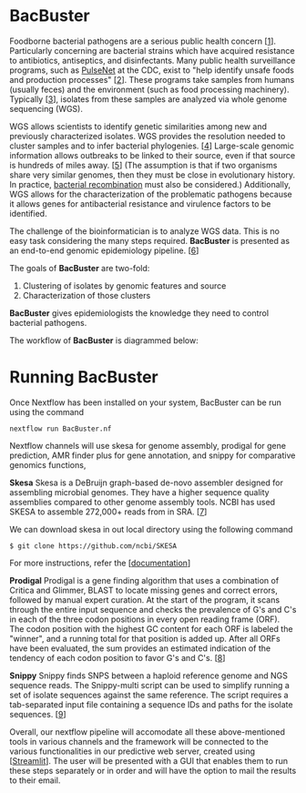 # BacBuster

Foodborne bacterial pathogens are a serious public health concern [[1](https://doi.org/10.3934%2Fmicrobiol.2017.3.529)].  Particularly concerning are bacterial strains which have acquired resistance to antibiotics, antiseptics, and disinfectants.  Many public health surveillance programs, such as [PulseNet](https://www.cdc.gov/pulsenet/index.html) at the CDC, exist to "help identify unsafe foods and production processes" [[2](https://www.cdc.gov/pulsenet/next-gen-wgs.html)].  These programs take samples from humans (usually feces) and the environment (such as food processing machinery).  Typically [[3](https://www.cdc.gov/foodnet/reports/cidt-questions-and-answers.html)], isolates from these samples are analyzed via whole genome sequencing (WGS).  

WGS allows scientists to identify genetic similarities among new and previously characterized isolates.  WGS provides the resolution needed to cluster samples and to infer bacterial phylogenies. [[4](https://www.ncbi.nlm.nih.gov/pmc/articles/PMC5608882/)] Large-scale genomic information allows outbreaks to be linked to their source, even if that source is hundreds of miles away. [[5](https://www.cdc.gov/ncezid/dfwed/keyprograms/tracking-foodborne-illness-wgs.html)] (The assumption is that if two organisms share very similar genomes, then they must be close in evolutionary history.  In practice, [bacterial recombination](https://en.wikipedia.org/wiki/Bacterial_recombination) must also be considered.)  Additionally, WGS allows for the characterization of the problematic pathogens because it allows genes for antibacterial resistance and virulence factors to be identified.

The challenge of the bioinformatician is to analyze WGS data.  This is no easy task considering the many steps required.  **BacBuster** is presented as an end-to-end genomic epidemiology pipeline. [[6](https://www.ncbi.nlm.nih.gov/pmc/articles/PMC5572866/)]  

The goals of **BacBuster** are two-fold:
1. Clustering of isolates by genomic features and source
2. Characterization of those clusters

**BacBuster** gives epidemiologists the knowledge they need to control bacterial pathogens.

The workflow of **BacBuster** is diagrammed below: 

# Running BacBuster
Once Nextflow has been installed on your system, BacBuster can be run using the command

```
nextflow run BacBuster.nf
```
Nextflow channels will use skesa for genome assembly, prodigal for gene prediction, AMR finder plus for gene annotation, and snippy for comparative genomics functions,

**Skesa**
Skesa is a DeBruijn graph-based de-novo assembler designed for assembling microbial genomes. They have a higher sequence quality assemblies compared to other genome assembly tools. NCBI has used SKESA to assemble 272,000+ reads from in SRA. [[7](https://genomebiology.biomedcentral.com/articles/10.1186/s13059-018-1540-z)]  

We can download skesa in out local directory using the following command 
```
$ git clone https://github.com/ncbi/SKESA
```
For more instructions, refer the  [[documentation](https://github.com/ncbi/SKESA)]  

**Prodigal**
Prodigal is a gene finding algorithm that uses a combination of Critica and Glimmer, BLAST to locate missing genes and correct errors, followed by manual expert curation. At the start of the program, it scans through the entire input sequence and checks the prevalence of G's and C's in each of the three codon positions in every open reading frame (ORF). The codon position with the highest GC content for each ORF is labeled the "winner", and a running total for that position is added up. After all ORFs have been evaluated, the sum provides an estimated indication of the tendency of each codon position to favor G's and C's. [[8](https://bmcbioinformatics.biomedcentral.com/articles/10.1186/1471-2105-11-119)]  

**Snippy**
Snippy finds SNPS between a haploid reference genome and NGS sequence reads. The Snippy-multi script can be used to simplify running a set of isolate sequences against the same reference. The script requires a tab-separated input file containing a sequence IDs and paths for the isolate sequences. [[9](https://github.com/tseemann/snippy)] 

Overall, our nextflow pipeline will accomodate all these above-mentioned tools in various channels and the framework will be connected to the various functionalities in our predictive web server, created using [[Streamlit](https://streamlit.io/)]. The user will be presented with a GUI that enables them to run these steps separately or in order and will have the option to mail the results to their email.
